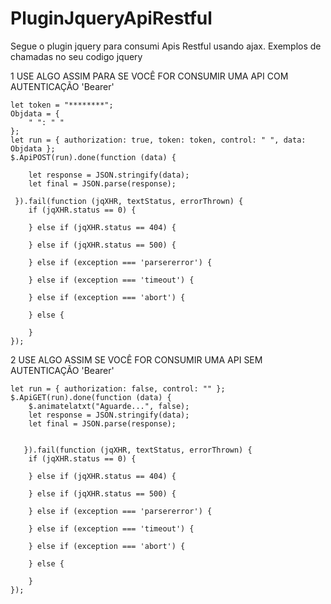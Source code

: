 # PluginJqueryApiRestful
Segue o plugin jquery para consumi Apis Restful usando ajax.
Exemplos de chamadas no seu codigo jquery 


1 USE ALGO ASSIM PARA SE VOCÊ FOR CONSUMIR UMA API COM AUTENTICAÇÃO 'Bearer'

    let token = "********";
    Objdata = {
        " ": " "
    };
    let run = { authorization: true, token: token, control: " ", data: Objdata };
    $.ApiPOST(run).done(function (data) {
    
        let response = JSON.stringify(data);
        let final = JSON.parse(response); 
        
     }).fail(function (jqXHR, textStatus, errorThrown) {       
        if (jqXHR.status == 0) {
           
        } else if (jqXHR.status == 404) {
           
        } else if (jqXHR.status == 500) {
           
        } else if (exception === 'parsererror') {
            
        } else if (exception === 'timeout') {
           
        } else if (exception === 'abort') {
            
        } else {
           
        }
    });


2 USE ALGO ASSIM SE VOCÊ FOR CONSUMIR UMA API SEM AUTENTICAÇÃO 'Bearer'
   
    let run = { authorization: false, control: "" };
    $.ApiGET(run).done(function (data) {
        $.animatelatxt("Aguarde...", false);
        let response = JSON.stringify(data);
        let final = JSON.parse(response);         
         

       }).fail(function (jqXHR, textStatus, errorThrown) {       
        if (jqXHR.status == 0) {
           
        } else if (jqXHR.status == 404) {
           
        } else if (jqXHR.status == 500) {
           
        } else if (exception === 'parsererror') {
            
        } else if (exception === 'timeout') {
           
        } else if (exception === 'abort') {
            
        } else {
           
        }
    });

